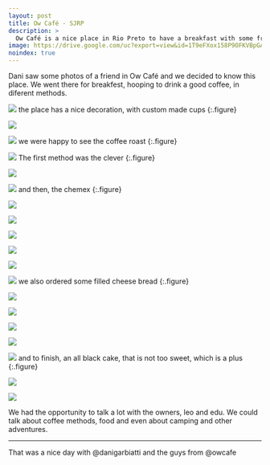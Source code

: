 ```yaml
---
layout: post
title: Ow Café - SJRP
description: >
  Ow Café is a nice place in Rio Preto to have a breakfast with some friends and drink a good coffee
image: https://drive.google.com/uc?export=view&id=1T9eFXox158P9OFKVBpGA1simokUMn_x6
noindex: true
---
```


Dani saw some photos of a friend in Ow Café and we decided to know this place. We went there for breakfest, hooping to drink a good coffee, in diferent methods.

![](https://drive.google.com/uc?export=view&id=1GSNDatRI-akXAU4MxAEFv6dUdmeCLcli)
the place has a nice decoration, with custom made cups
{:.figure}

![](https://drive.google.com/uc?export=view&id=1yc6a9Fc4FZGa1v7eQiQOCQuRwms9DZOt)

![](https://drive.google.com/uc?export=view&id=1bcWWDDRax67rAiZv4GK-7YPBMTj7Zaxh)
we were happy to see the coffee roast 
{:.figure}

![](https://drive.google.com/uc?export=view&id=1SgyachGRA3_Ep96sg01bRVNU02An5nzt)
The first method was the clever
{:.figure}

![](https://drive.google.com/uc?export=view&id=1L_5BxGuk7vZA2cfo-2YNfX_Tfd-srGUV)

![](https://drive.google.com/uc?export=view&id=1e-Ej7220FQL1i1rPpzsoj0rjgasuVslb)
and then, the chemex
{:.figure}

![](https://drive.google.com/uc?export=view&id=1GF5U5z6mSF8TmKD-8nLhtsbYlkKnM-RT)

![](https://drive.google.com/uc?export=view&id=1zkXP3XuaHp_cQtfIvE_y2BAwpoIs-zBu)

![](https://drive.google.com/uc?export=view&id=1dPfVi38aaPWmWYuJ6HKiLHnW4sQIh43D)

![](https://drive.google.com/uc?export=view&id=1kqTeU0B9cq864HaahUcLT_2aVutijSl-)

![](https://drive.google.com/uc?export=view&id=1wU9vzdtF8AflFxrDhDLfo06sQP9CdKje)

![](https://drive.google.com/uc?export=view&id=1DQa4PFiyoWzAPZ1h7WC7OyK4C0QbBYqM)
we also ordered some filled cheese bread
{:.figure}

![](https://drive.google.com/uc?export=view&id=1SzVdslWWFdmyblMV1s9dOFn9PpQgRWVX)

![](https://drive.google.com/uc?export=view&id=1_Ve-JCrcazI-th5jCcICxCsd4XJ7KtKi)

![](https://drive.google.com/uc?export=view&id=1Dr-VCxtLQnOoeJb5eg15FpB8_htL51Kq)

![](https://drive.google.com/uc?export=view&id=1b0JeKWHIuIYWW3wTtIF0kKUahU8-XcuR)

![](https://drive.google.com/uc?export=view&id=1Ymn_ipVxCNkef72xGsVtAaqTU6a2MN4T)
and to finish, an all black cake, that is not too sweet, which is a plus
{:.figure}

![](https://drive.google.com/uc?export=view&id=1Rra81yi6BY9KZrKm_II4F-1Qw8CgSRVk)

![](https://drive.google.com/uc?export=view&id=1FeOxFwS99BSjP6mm3jX5wTgn2rEEMcni)

We had the opportunity to talk a lot with the owners, leo and edu. We could talk about coffee methods, food and even about camping and other adventures.

* * * 

That was a nice day with @danigarbiatti and the guys from @owcafe

